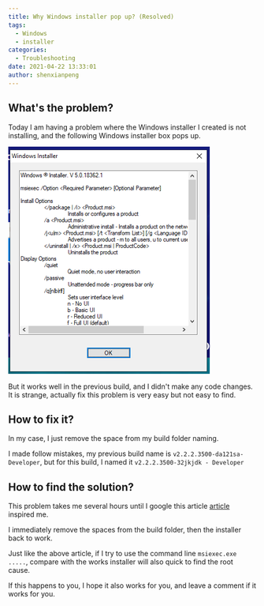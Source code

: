 ```yaml
---
title: Why Windows installer pop up? (Resolved)
tags:
  - Windows
  - installer
categories:
  - Troubleshooting
date: 2021-04-22 13:33:01
author: shenxianpeng
---
```


## What's the problem?

Today I am having a problem where the Windows installer I created is not installing, and the following Windows installer box pops up.

![Windows installer](why-windows-installer-pop-up/windows-installer.png)

But it works well in the previous build, and I didn't make any code changes. It is strange, actually fix this problem is very easy but not easy to find. 

## How to fix it?

In my case, I just remove the space from my build folder naming. 

I made follow mistakes, my previous build name is `v2.2.2.3500-da121sa-Developer`, but for this build, I named it `v2.2.2.3500-32jkjdk - Developer`

## How to find the solution?

This problem takes me several hours until I google this article [article](https://community.spiceworks.com/topic/874022-msiexec-just-returns-a-pop-up) inspired me. 

I immediately remove the spaces from the build folder, then the installer back to work. 

Just like the above article, if I try to use the command line `msiexec.exe .....`, compare with the works installer will also quick to find the root cause.

If this happens to you, I hope it also works for you, and leave a comment if it works for you.
